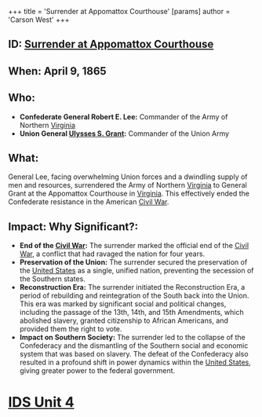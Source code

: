 +++
 title = 'Surrender at Appomattox Courthouse'
[params]
	author = 'Carson West'
+++
## ID: [Surrender at Appomattox Courthouse](./../surrender-at-appomattox-courthouse/) 

## When: April 9, 1865

## Who: 
* **Confederate General Robert E. Lee:** Commander of the Army of Northern [Virginia](./../virginia/)
* **Union General [Ulysses S. Grant](./../ulysses-s.-grant/):** Commander of the Union Army 

## What: 
General Lee, facing overwhelming Union forces and a dwindling supply of men and resources, surrendered the Army of Northern [Virginia](./../virginia/) to General Grant at the Appomattox Courthouse in [Virginia](./../virginia/). This effectively ended the Confederate resistance in the American [Civil War](./../civil-war/).

## Impact: Why Significant?: 
* **End of the [Civil War](./../civil-war/):** The surrender marked the official end of the [Civil War](./../civil-war/), a conflict that had ravaged the nation for four years. 
* **Preservation of the Union:** The surrender secured the preservation of the [United States](./../united-states/) as a single, unified nation, preventing the secession of the Southern states. 
* **Reconstruction Era:** The surrender initiated the Reconstruction Era, a period of rebuilding and reintegration of the South back into the Union. This era was marked by significant social and political changes, including the passage of the 13th, 14th, and 15th Amendments, which abolished slavery, granted citizenship to African Americans, and provided them the right to vote. 
* **Impact on Southern Society:** The surrender led to the collapse of the Confederacy and the dismantling of the Southern social and economic system that was based on slavery. The defeat of the Confederacy also resulted in a profound shift in power dynamics within the [United States](./../united-states/), giving greater power to the federal government.

# [IDS Unit 4](./../ids-unit-4/)
